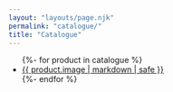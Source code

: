 ```yaml
---
layout: "layouts/page.njk"
permalink: "catalogue/"
title: "Catalogue"
---
```


<ul>
	{%- for product in catalogue %}
	<li>
		<a href="./{{product.slug}}/">{{ product.image | markdown | safe }}</a>
	</li>
	{%- endfor %}
</ul>
